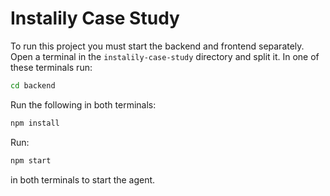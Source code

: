 # Instalily Case Study

To run this project you must start the backend and frontend separately.
Open a terminal in the ```instalily-case-study``` directory and split it. In one of these terminals run:
```bash
cd backend
```
Run the following in both terminals:
```bash
npm install
```

Run:
```bash
npm start
```
in both terminals to start the agent.